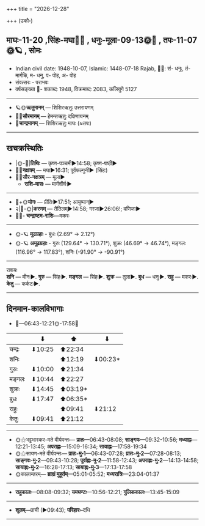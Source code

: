 +++
title = "2026-12-28"

+++
(उकौ॰)
## माघः-11-20  ,सिंहः-मघा🌛🌌  ,  धनुः-मूला-09-13🌞🌌  ,  तपः-11-07🌞🪐  , सोमः
- Indian civil date: 1948-10-07, Islamic: 1448-07-18 Rajab, 🌌🌞: सं- धनुः, तं- मार्गऴि, म- धनु, प- पोह, अ- पोह
- संवत्सरः - पराभवः
- वर्षसङ्ख्या 🌛- शकाब्दः 1948, विक्रमाब्दः 2083, कलियुगे 5127
___________________
- 🪐🌞**ऋतुमानम्** — शिशिरऋतुः उत्तरायणम्
- 🌌🌞**सौरमानम्** — हेमन्तऋतुः दक्षिणायनम्
- 🌛**चान्द्रमानम्** — शिशिरऋतुः माघः (≈तपः)
___________________


## खचक्रस्थितिः
- |🌞-🌛|**तिथिः** — कृष्ण-पञ्चमी►14:58; कृष्ण-षष्ठी►  
- 🌌🌛**नक्षत्रम्** — मघा►16:31; पूर्वफल्गुनी► (सिंहः)  
- 🌌🌞**सौर-नक्षत्रम्** — मूला►  
  - **राशि-मासः** — मार्गशीर्षः► 
___________________
- 🌛+🌞**योगः** — प्रीतिः►17:51; आयुष्मान्►  
- २|🌛-🌞|**करणम्** — तैतिलम्►14:58; गरजा►26:06!; वणिजा►  
- 🌌🌛- **चन्द्राष्टम-राशिः**—मकरः  
___________________
- 🌞-🪐 **मूढग्रहाः** - बुधः (2.69° → 2.12°)
- 🌞-🪐 **अमूढग्रहाः** - गुरुः (129.64° → 130.71°), शुक्रः (46.69° → 46.74°), मङ्गलः (116.96° → 117.83°), शनिः (-91.90° → -90.91°)
___________________
राशयः  
**शनि** — मीनः►. **गुरु** — सिंहः►. **मङ्गल** — सिंहः►. **शुक्र** — तुला►. **बुध** — धनुः►. **राहु** — मकरः►. **केतु** — कर्कटः►. 
___________________


## दिनमान-कालविभागाः
- 🌅—06:43-12:21🌞-17:58🌇  

|      |⬇     |⬆     |⬇     |
|------|-----|-----|------|
|चन्द्रः|⬇10:25 |⬆22:34 |     |
|शनिः   |     |⬆12:19 |⬇00:23*|
|गुरुः  |⬇10:00 |⬆21:34 |     |
|मङ्गलः |⬇10:44 |⬆22:27 |     |
|शुक्रः |⬇14:45 |⬆03:19*|     |
|बुधः   |⬇17:47 |⬆06:35*|     |
|राहुः  |     |⬆09:41 |⬇21:12 |
|केतुः  |⬇09:41 |⬆21:12 |     |
___________________
- 🌞⚝भट्टभास्कर-मते वीर्यवन्तः— **प्रातः**—06:43-08:08; **साङ्गवः**—09:32-10:56; **मध्याह्नः**—12:21-13:45; **अपराह्णः**—15:09-16:34; **सायाह्नः**—17:58-19:34  
- 🌞⚝सायण-मते वीर्यवन्तः— **प्रातः-मु॰1**—06:43-07:28; **प्रातः-मु॰2**—07:28-08:13; **साङ्गवः-मु॰2**—09:43-10:28; **पूर्वाह्णः-मु॰2**—11:58-12:43; **अपराह्णः-मु॰2**—14:13-14:58; **सायाह्नः-मु॰2**—16:28-17:13; **सायाह्नः-मु॰3**—17:13-17:58  
- 🌞कालान्तरम्— **ब्राह्मं मुहूर्तम्**—05:01-05:52; **मध्यरात्रिः**—23:04-01:37  
___________________
- **राहुकालः**—08:08-09:32; **यमघण्टः**—10:56-12:21; **गुलिककालः**—13:45-15:09  
___________________
- **शूलम्**—प्राची (►09:43); **परिहारः**–दधि  
___________________
